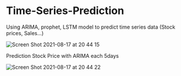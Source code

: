 # Time-Series-Prediction
Using ARIMA, prophet, LSTM model to predict time series data (Stock prices, Sales...)

![Screen Shot 2021-08-17 at 20 44 15](https://user-images.githubusercontent.com/43756016/129736934-135a1cf6-c665-462d-a2dc-a35cd7562ea0.png)

Prediction Stock Price with ARIMA each 5days

![Screen Shot 2021-08-17 at 20 44 22](https://user-images.githubusercontent.com/43756016/129737067-568cc450-999f-445b-a13b-0dac4b5d7cd6.png)

